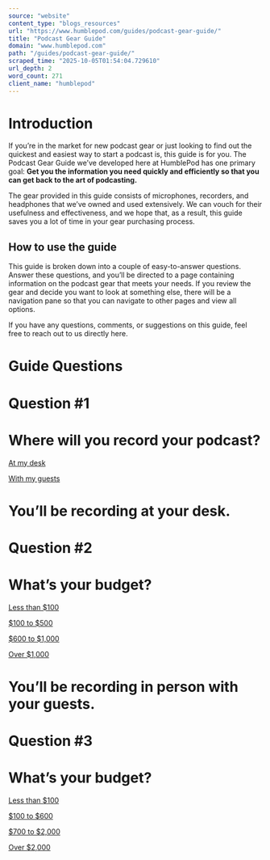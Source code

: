 ```yaml
---
source: "website"
content_type: "blogs_resources"
url: "https://www.humblepod.com/guides/podcast-gear-guide/"
title: "Podcast Gear Guide"
domain: "www.humblepod.com"
path: "/guides/podcast-gear-guide/"
scraped_time: "2025-10-05T01:54:04.729610"
url_depth: 2
word_count: 271
client_name: "humblepod"
---
```


# Introduction

If you’re in the market for new podcast gear or just looking to find out the quickest and easiest way to start a podcast is, this guide is for you. The Podcast Gear Guide we’ve developed here at HumblePod has one primary goal: **Get you the information you need quickly and efficiently so that you can get back to the art of podcasting.**

The gear provided in this guide consists of microphones, recorders, and headphones that we’ve owned and used extensively. We can vouch for their usefulness and effectiveness, and we hope that, as a result, this guide saves you a lot of time in your gear purchasing process.

## How to use the guide

This guide is broken down into a couple of easy-to-answer questions. Answer these questions, and you’ll be directed to a page containing information on the podcast gear that meets your needs. If you review the gear and decide you want to look at something else, there will be a navigation pane so that you can navigate to other pages and view all options.

If you have any questions, comments, or suggestions on this guide, feel free to reach out to us directly here.

# Guide Questions

# **Question #1**

# Where will you record your podcast?

[At my desk](#at-my-desk)

[With my guests](#with-my-guests)

# You’ll be recording **at your desk**.

# **Question #2**

# What’s your budget?

[Less than $100](https://www.humblepod.com/guides/podcast-gear-guide/solo-podcast-for-under-100/)

[$100 to $500](https://www.humblepod.com/guides/podcast-gear-guide/solo-podcast-setup-for-under-500/)

[$600 to $1,000](https://www.humblepod.com/guides/podcast-gear-guide/solo-podcast-setup-for-under-1000/)

[Over $1,000](https://www.humblepod.com/guides/podcast-gear-guide/solo-podcast-setup-for-over-1000/)

# You’ll be recording in person **with your guests**.

# **Question #3**

# What’s your budget?

[Less than $100](https://www.humblepod.com/guides/podcast-gear-guide/in-person-podcast-for-under-100/)

[$100 to $600](https://www.humblepod.com/guides/podcast-gear-guide/in-person-podcast-for-under-600/)

[$700 to $2,000](https://www.humblepod.com/guides/podcast-gear-guide/in-person-podcast-for-under-2000/)

[Over $2,000](https://www.humblepod.com/guides/podcast-gear-guide/in-person-podcast-for-over-2000/)